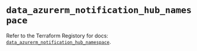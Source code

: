 # `data_azurerm_notification_hub_namespace`

Refer to the Terraform Registory for docs: [`data_azurerm_notification_hub_namespace`](https://www.terraform.io/docs/providers/azurerm/d/notification_hub_namespace).
